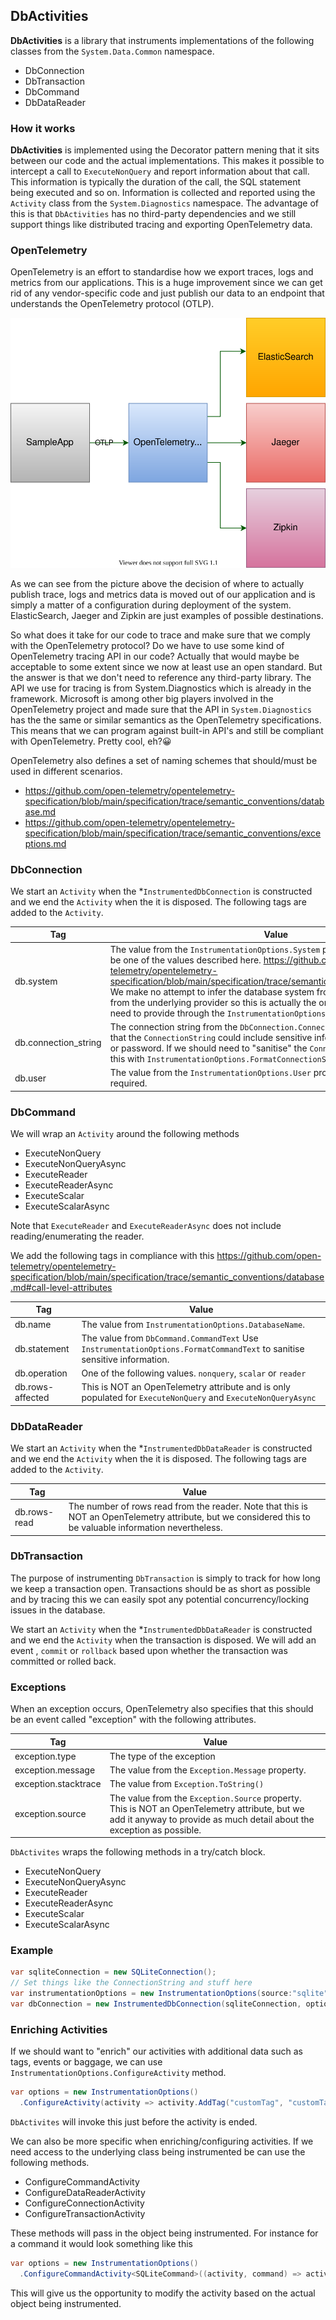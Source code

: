 ## DbActivities

**DbActivities** is a library that instruments implementations of the following classes from the `System.Data.Common` namespace.

-   DbConnection
-   DbTransaction
-   DbCommand
-   DbDataReader

### How it works

**DbActivities** is implemented using the Decorator pattern mening that it sits between our code and the actual implementations.
This makes it possible to intercept a call to `ExecuteNonQuery` and report information about that call. This information is typically the duration of the call, the SQL statement being executed and so on. Information is collected and reported using the `Activity` class from the `System.Diagnostics` namespace. The advantage of this is that `DbActivities` has no third-party dependencies and we still support things like distributed tracing and exporting OpenTelemetry data.

### OpenTelemetry

OpenTelemetry is an effort to standardise how we export traces, logs and metrics from our applications. This is a huge improvement since we can get rid of any vendor-specific code and just publish our data to an endpoint that understands the OpenTelemetry protocol (OTLP).

<img src="decorator.drawio.svg" style="zoom:150%;" />

As we can see from the picture above the decision of where to actually publish trace, logs and metrics data is moved out of our application and is simply a matter of a configuration during deployment of the system. ElasticSearch, Jaeger and Zipkin are just examples of possible destinations.

So what does it take for our code to trace and make sure that we comply with the OpenTelemetry protocol? Do we have to use some kind of OpenTelemetry tracing API in our code? Actually that would maybe be acceptable to some extent since we now at least use an open standard. But the answer is that we don't need to reference any third-party library. The API we use for tracing is from System.Diagnostics which is already in the framework. Microsoft is among other big players involved in the OpenTelemetry project and made sure that the API in `System.Diagnostics` has the the same or similar semantics as the OpenTelemetry specifications. This means that we can program against built-in API's and still be compliant with OpenTelemetry. Pretty cool, eh?😀

OpenTelemetry also defines a set of naming schemes that should/must be used in different scenarios.

-   https://github.com/open-telemetry/opentelemetry-specification/blob/main/specification/trace/semantic_conventions/database.md
-   https://github.com/open-telemetry/opentelemetry-specification/blob/main/specification/trace/semantic_conventions/exceptions.md

### DbConnection

We start an `Activity` when the \*`InstrumentedDbConnection` is constructed and we end the `Activity` when the it is disposed.
The following tags are added to the `Activity`.

| Tag                  | Value                                                                                                                                                                                                                                                                                                                                                                                                                                                               |
| -------------------- | ------------------------------------------------------------------------------------------------------------------------------------------------------------------------------------------------------------------------------------------------------------------------------------------------------------------------------------------------------------------------------------------------------------------------------------------------------------------- |
| db.system            | The value from the `InstrumentationOptions.System` property. This value should be one of the values described here. https://github.com/open-telemetry/opentelemetry-specification/blob/main/specification/trace/semantic_conventions/database.md. We make no attempt to infer the database system from the connection string or from the underlying provider so this is actually the only value we absolutely need to provide through the `InstrumentationOptions`. |
| db.connection_string | The connection string from the `DbConnection.ConnectionString` property. Note that the `ConnectionString` could include sensitive information like the username or password. If we should need to "sanitise" the `ConnectionString`, we can do this with `InstrumentationOptions.FormatConnectionString`                                                                                                                                                            |
| db.user              | The value from the `InstrumentationOptions.User` property. This value is NOT required.                                                                                                                                                                                                                                                                                                                                                                              |

### DbCommand

We will wrap an `Activity` around the following methods

-   ExecuteNonQuery
-   ExecuteNonQueryAsync
-   ExecuteReader
-   ExecuteReaderAsync
-   ExecuteScalar
-   ExecuteScalarAsync

Note that `ExecuteReader` and `ExecuteReaderAsync` does not include reading/enumerating the reader.

We add the following tags in compliance with this https://github.com/open-telemetry/opentelemetry-specification/blob/main/specification/trace/semantic_conventions/database.md#call-level-attributes

| Tag              | Value                                                                                                                    |
| ---------------- | ------------------------------------------------------------------------------------------------------------------------ |
| db.name          | The value from `InstrumentationOptions.DatabaseName`.                                                                    |
| db.statement     | The value from `DbCommand.CommandText` Use `InstrumentationOptions.FormatCommandText` to sanitise sensitive information. |
| db.operation     | One of the following values. `nonquery`, `scalar` or `reader`                                                            |
| db.rows-affected | This is NOT an OpenTelemetry attribute and is only populated for `ExecuteNonQuery` and `ExecuteNonQueryAsync`            |

### DbDataReader

We start an `Activity` when the \*`InstrumentedDbDataReader` is constructed and we end the `Activity` when the it is disposed.
The following tags are added to the `Activity`.

| Tag          | Value                                                                                                                                                      |
| ------------ | ---------------------------------------------------------------------------------------------------------------------------------------------------------- |
| db.rows-read | The number of rows read from the reader. Note that this is NOT an OpenTelemetry attribute, but we considered this to be valuable information nevertheless. |

### DbTransaction

The purpose of instrumenting `DbTransaction` is simply to track for how long we keep a transaction open. Transactions should be as short as possible and by tracing this we can easily spot any potential concurrency/locking issues in the database.

We start an `Activity` when the \*`InstrumentedDbDataReader` is constructed and we end the `Activity` when the transaction is disposed. We will add an event , `commit` or `rollback` based upon whether the transaction was committed or rolled back.

### Exceptions

When an exception occurs, OpenTelemetry also specifies that this should be an event called "exception" with the following attributes.

| Tag                  | Value                                                                                                                                                                   |
| -------------------- | ----------------------------------------------------------------------------------------------------------------------------------------------------------------------- |
| exception.type       | The type of the exception                                                                                                                                               |
| exception.message    | The value from the `Exception.Message` property.                                                                                                                        |
| exception.stacktrace | The value from `Exception.ToString()`                                                                                                                                   |
| exception.source     | The value from the `Exception.Source` property. This is NOT an OpenTelemetry attribute, but we add it anyway to provide as much detail about the exception as possible. |

`DbActivites` wraps the following methods in a try/catch block.

-   ExecuteNonQuery
-   ExecuteNonQueryAsync
-   ExecuteReader
-   ExecuteReaderAsync
-   ExecuteScalar
-   ExecuteScalarAsync

### Example

```c#
var sqliteConnection = new SQLiteConnection();
// Set things like the ConnectionString and stuff here
var instrumentationOptions = new InstrumentationOptions(source:"sqlite");
var dbConnection = new InstrumentedDbConnection(sqliteConnection, options);
```

### Enriching Activities

If we should want to "enrich" our activities with additional data such as tags, events or baggage, we can use `InstrumentationOptions.ConfigureActivity` method.

```c#
var options = new InstrumentationOptions()
  .ConfigureActivity(activity => activity.AddTag("customTag", "customTagValue"));
```

`DbActivites` will invoke this just before the activity is ended.

We can also be more specific when enriching/configuring activities. If we need access to the underlying class being instrumented be can use the following methods.

-   ConfigureCommandActivity
-   ConfigureDataReaderActivity
-   ConfigureConnectionActivity
-   ConfigureTransactionActivity

These methods will pass in the object being instrumented. For instance for a command it would look something like this

```c#
var options = new InstrumentationOptions()
  .ConfigureCommandActivity<SQLiteCommand>((activity, command) => activity.AddTag("customTag", "customTagValue"));
```

This will give us the opportunity to modify the activity based on the actual object being instrumented.
